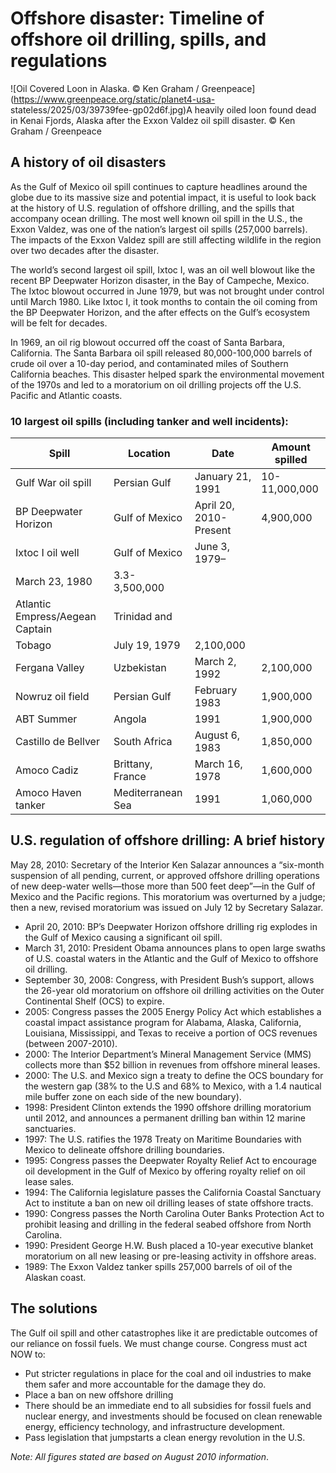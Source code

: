 # Offshore disaster: Timeline of offshore oil drilling, spills, and regulations

![Oil Covered Loon in Alaska. © Ken Graham /
Greenpeace](https://www.greenpeace.org/static/planet4-usa-
stateless/2025/03/39739fee-gp02d6f.jpg)A heavily oiled loon found dead in
Kenai Fjords, Alaska after the Exxon Valdez oil spill disaster. © Ken Graham /
Greenpeace

## A history of oil disasters

As the Gulf of Mexico oil spill continues to capture headlines around the
globe due to its massive size and potential impact, it is useful to look back
at the history of U.S. regulation of offshore drilling, and the spills that
accompany ocean drilling. The most well known oil spill in the U.S., the Exxon
Valdez, was one of the nation’s largest oil spills (257,000 barrels). The
impacts of the Exxon Valdez spill are still affecting wildlife in the region
over two decades after the disaster.

The world’s second largest oil spill, Ixtoc I, was an oil well blowout like
the recent BP Deepwater Horizon disaster, in the Bay of Campeche, Mexico. The
Ixtoc blowout occurred in June 1979, but was not brought under control until
March 1980. Like Ixtoc I, it took months to contain the oil coming from the BP
Deepwater Horizon, and the after effects on the Gulf’s ecosystem will be felt
for decades.

In 1969, an oil rig blowout occurred off the coast of Santa Barbara,
California. The Santa Barbara oil spill released 80,000-100,000 barrels of
crude oil over a 10-day period, and contaminated miles of Southern California
beaches. This disaster helped spark the environmental movement of the 1970s
and led to a moratorium on oil drilling projects off the U.S. Pacific and
Atlantic coasts.

### 10 largest oil spills (including tanker and well incidents):

**Spill**| **Location**| **Date**| **Amount spilled**
---|---|---|---
Gulf War oil spill| Persian Gulf| January 21, 1991| 10-11,000,000
BP Deepwater Horizon| Gulf of Mexico| April 20, 2010-Present| 4,900,000
Ixtoc I oil well| Gulf of Mexico| June 3, 1979–
March 23, 1980| 3.3-3,500,000
Atlantic Empress/Aegean Captain| Trinidad and
Tobago| July 19, 1979| 2,100,000
Fergana Valley| Uzbekistan| March 2, 1992| 2,100,000
Nowruz oil field| Persian Gulf| February 1983| 1,900,000
ABT Summer| Angola| 1991| 1,900,000
Castillo de Bellver| South Africa| August 6, 1983| 1,850,000
Amoco Cadiz| Brittany, France| March 16, 1978| 1,600,000
Amoco Haven tanker| Mediterranean Sea| 1991| 1,060,000

## U.S. regulation of offshore drilling: A brief history

May 28, 2010: Secretary of the Interior Ken Salazar announces a “six-month
suspension of all pending, current, or approved offshore drilling operations
of new deep-water wells—those more than 500 feet deep”—in the Gulf of Mexico
and the Pacific regions. This moratorium was overturned by a judge; then a
new, revised moratorium was issued on July 12 by Secretary Salazar.

  * April 20, 2010: BP’s Deepwater Horizon offshore drilling rig explodes in the Gulf of Mexico causing a significant oil spill.
  * March 31, 2010: President Obama announces plans to open large swaths of U.S. coastal waters in the Atlantic and the Gulf of Mexico to offshore oil drilling.
  * September 30, 2008: Congress, with President Bush’s support, allows the 26-year old moratorium on offshore oil drilling activities on the Outer Continental Shelf (OCS) to expire.
  * 2005: Congress passes the 2005 Energy Policy Act which establishes a coastal impact assistance program for Alabama, Alaska, California, Louisiana, Mississippi, and Texas to receive a portion of OCS revenues (between 2007-2010).
  * 2000: The Interior Department’s Mineral Management Service (MMS) collects more than $52 billion in revenues from offshore mineral leases.
  * 2000: The U.S. and Mexico sign a treaty to define the OCS boundary for the western gap (38% to the U.S and 68% to Mexico, with a 1.4 nautical mile buffer zone on each side of the new boundary).
  * 1998: President Clinton extends the 1990 offshore drilling moratorium until 2012, and announces a permanent drilling ban within 12 marine sanctuaries.
  * 1997: The U.S. ratifies the 1978 Treaty on Maritime Boundaries with Mexico to delineate offshore drilling boundaries.
  * 1995: Congress passes the Deepwater Royalty Relief Act to encourage oil development in the Gulf of Mexico by offering royalty relief on oil lease sales.
  * 1994: The California legislature passes the California Coastal Sanctuary Act to institute a ban on new oil drilling leases of state offshore tracts.
  * 1990: Congress passes the North Carolina Outer Banks Protection Act to prohibit leasing and drilling in the federal seabed offshore from North Carolina.
  * 1990: President George H.W. Bush placed a 10-year executive blanket moratorium on all new leasing or pre-leasing activity in offshore areas.
  * 1989: The Exxon Valdez tanker spills 257,000 barrels of oil of the Alaskan coast.

## The solutions

The Gulf oil spill and other catastrophes like it are predictable outcomes of
our reliance on fossil fuels. We must change course. Congress must act NOW to:

  * Put stricter regulations in place for the coal and oil industries to make them safer and more accountable for the damage they do.
  * Place a ban on new offshore drilling
  * There should be an immediate end to all subsidies for fossil fuels and nuclear energy, and investments should be focused on clean renewable energy, efficiency technology, and infrastructure development.
  * Pass legislation that jumpstarts a clean energy revolution in the U.S.

_Note: All figures stated are based on August 2010 information_.

